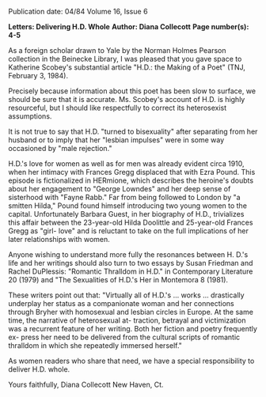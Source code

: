Publication date: 04/84
Volume 16, Issue 6

**Letters: Delivering H.D. Whole**
**Author: Diana Collecott**
**Page number(s): 4-5**

As a foreign scholar drawn to Yale by 
the Norman Holmes Pearson collection 
in the Beinecke Library, I was pleased 
that you gave space to Katherine 
Scobey's substantial article "H.D.: the 
Making of a Poet" (TNJ, February 3, 
1984). 

Precisely because information about 
this poet has been slow to surface, we 
should be sure that it is accurate. Ms. 
Scobey's account of H.D. is highly 
resourceful, but I should like respectfully 
to correct its heterosexist assumptions. 

It is not true to say that H.D. "turned 
to bisexuality" after separating from her 
husband or to imply that her "lesbian 
impulses" were in some way occasioned 
by "male rejection." 

H.D.'s love for women as well as for 
men was already evident circa 1910, 
when her intimacy with Frances Gregg 
displaced that with Ezra Pound. This 
episode is fictionalized in HERmione, 
which describes the heroine's doubts 
about her engagement 
to 
"George 
Lowndes" and 
her deep 
sense of 
sisterhood with "Fayne Rabb." Far from 
being followed to London by "a smitten 
Hilda," Pound found himself introducing 
two young women to the capital.
Unfortunately Barbara Guest, in her 
biography of H.D., trivializes this affair 
between the 23-year-old Hilda Doolittle 
and 25-year-old Frances Gregg as "girl-
love" and is reluctant to take on the full 
implications of her later relationships 
with women.


Anyone wishing to understand more 
fully the resonances between H. D.'s life 
and her writings should also turn to two 
essays by Susan Friedman and Rachel 
DuPlessis: "Romantic Thralldom in 
H.D." in Contemporary 
Literature 20 
(1979) and "The Sexualities of H.D.'s 
Her in Montemora 8 (1981). 

These writers point out that: "Virtually
all of H.D.'s ... works ... drastically
underplay her status as a companionate 
woman and her connections 
through Bryher with homosexual and 
lesbian circles in Europe. At the same 
time, the narrative of heterosexual at-
traction, betrayal and victimization was 
a recurrent feature of her writing. Both 
her fiction and poetry frequently ex-
press her need to be delivered from the 
cultural scripts of romantic thralldom in 
which she repeatedly immersed herself." 

As women readers who share that 
need, we have a special responsibility to 
deliver H.D. whole. 

Yours faithfully, 
Diana Collecott 
New Haven, Ct.